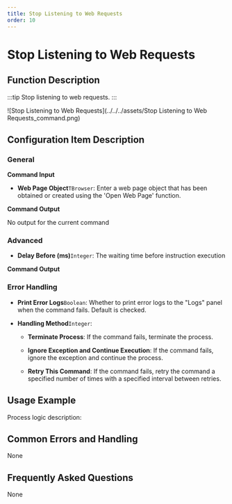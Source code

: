 ```yaml
---
title: Stop Listening to Web Requests
order: 10
---
```


# Stop Listening to Web Requests

## Function Description

:::tip 
Stop listening to web requests.
:::

![Stop Listening to Web Requests](../../../assets/Stop Listening to Web Requests_command.png)

## Configuration Item Description

### General

**Command Input**

- **Web Page Object**`TBrowser`: Enter a web page object that has been obtained or created using the 'Open Web Page' function.


**Command Output**

No output for the current command

### Advanced

- **Delay Before (ms)**`Integer`: The waiting time before instruction execution


**Command Output**

### Error Handling

- **Print Error Logs**`Boolean`: Whether to print error logs to the "Logs" panel when the command fails. Default is checked. 

- **Handling Method**`Integer`:

    - **Terminate Process**: If the command fails, terminate the process.

    - **Ignore Exception and Continue Execution**: If the command fails, ignore the exception and continue the process.

    - **Retry This Command**: If the command fails, retry the command a specified number of times with a specified interval between retries.

## Usage Example

Process logic description:

## Common Errors and Handling

None

## Frequently Asked Questions

None

